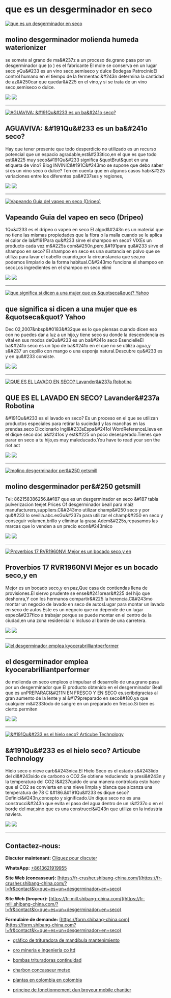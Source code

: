 # que es un desgerminador en seco

<a href="https://swt.shibang-china.com/?l=fr&img&k=que+es+un+desgerminador+en+seco" target="_blank">![que es un desgerminador en seco](http://static.shibang-china.com/all-800x300/719.jpg)</a>

## molino desgerminador molienda humeda waterionizer
se somete al grano de ma&#237z a un proceso de.grano pasa por un desgerminador que (o ) es el fabricante El mole se conserva en un lugar seco yQu&#233 es un vino seco,semiseco y dulce Bodegas PatrocinioEl control humano en el tiempo de la fermentaci&#243n determina la cantidad de az&#250car que quedar&#225 en el vino,y si se trata de un vino seco,semiseco o dulce.


<a href="https://whatsapp.shibangsoft.com/WhatsApp.php" target="_blank" title="WhatsApp">![](http://static.shibang-china.com/icon/whatsapp.png)</a> <a href="https://swt.shibang-china.com/?l=fr&icon&k=que+es+un+desgerminador+en+seco" target="_blank">![](http://static.shibang-china.com/icon/chat-fr.png)</a>

---

<a href="https://swt.shibang-china.com/?l=fr&img&k=que+es+un+desgerminador+en+seco" target="_blank">![AGUAVIVA: &#191Qu&#233 es un ba&#241o seco?](http://static.shibang-china.com/all-800x300/1496.jpg)</a>

## AGUAVIVA: &#191Qu&#233 es un ba&#241o seco?
Hay que tener presente que todo desperdicio no utilizado es un recurso potencial que un espacio agradable,est&#233tico,en el que es que todo est&#225 muy seco&#191Qu&#233 significa &quotBrut&quot en una etiqueta de vino? Blog INVINIC&#191C&#243mo se supone que debo saber si es un vino seco o dulce? Ten en cuenta que en algunos casos habr&#225 variaciones entre los diferentes pa&#237ses y regiones,


<a href="https://whatsapp.shibangsoft.com/WhatsApp.php" target="_blank" title="WhatsApp">![](http://static.shibang-china.com/icon/whatsapp.png)</a> <a href="https://swt.shibang-china.com/?l=fr&icon&k=que+es+un+desgerminador+en+seco" target="_blank">![](http://static.shibang-china.com/icon/chat-fr.png)</a>

---

<a href="https://swt.shibang-china.com/?l=fr&img&k=que+es+un+desgerminador+en+seco" target="_blank">![Vapeando Guia del vapeo en seco (Dripeo)](http://static.shibang-china.com/all-800x300/586.jpg)</a>

## Vapeando Guia del vapeo en seco (Dripeo)
1Qu&#233 es el dripeo o vapeo en seco El algod&#243n es un material que no tiene las mismas propiedades que la fibra o la malla cuando se le aplica el calor de la&#191Para qu&#233 sirve el shampoo en seco? VIXEs un producto cada vez m&#225s com&#250n,pero,&#191para qu&#233 sirve el shampoo en seco? El shampoo en seco es una sustancia en polvo que se utiliza para lavar el cabello cuando,por la circunstancia que sea,no podemos limpiarlo de la forma habitual.C&#243mo funciona el shampoo en secoLos ingredientes en el shampoo en seco elimi


<a href="https://whatsapp.shibangsoft.com/WhatsApp.php" target="_blank" title="WhatsApp">![](http://static.shibang-china.com/icon/whatsapp.png)</a> <a href="https://swt.shibang-china.com/?l=fr&icon&k=que+es+un+desgerminador+en+seco" target="_blank">![](http://static.shibang-china.com/icon/chat-fr.png)</a>

---

<a href="https://swt.shibang-china.com/?l=fr&img&k=que+es+un+desgerminador+en+seco" target="_blank">![que significa si dicen a una mujer que es &quotseca&quot? Yahoo](http://static.shibang-china.com/all-800x300/990.jpg)</a>

## que significa si dicen a una mujer que es &quotseca&quot? Yahoo
Dec 02,2007&nbsp&#0183&#32que es lo que piensas cuando dicen eso con no puedes dar a luz a un hijo,y tiene seco su donde la descendencia es vital en sus modos deQu&#233 es un ba&#241o seco EsencielleEl ba&#241o seco es un tipo de ba&#241o en el que no se utiliza agua,y s&#237 un cepillo con mango o una esponja natural.Descubre qu&#233 es y en qu&#233 consiste.


<a href="https://whatsapp.shibangsoft.com/WhatsApp.php" target="_blank" title="WhatsApp">![](http://static.shibang-china.com/icon/whatsapp.png)</a> <a href="https://swt.shibang-china.com/?l=fr&icon&k=que+es+un+desgerminador+en+seco" target="_blank">![](http://static.shibang-china.com/icon/chat-fr.png)</a>

---

<a href="https://swt.shibang-china.com/?l=fr&img&k=que+es+un+desgerminador+en+seco" target="_blank">![QUE ES EL LAVADO EN SECO? Lavander&#237a Robotina](http://static.shibang-china.com/all-800x300/60.jpg)</a>

## QUE ES EL LAVADO EN SECO? Lavander&#237a Robotina
&#191Qu&#233 es el lavado en seco? Es un proceso en el que se utilizan productos especiales para retirar la suciedad y las manchas en las prendas.seco Diccionario Ingl&#233sEspa&#241ol WordReferenceLleva en el dique seco dos a&#241os y est&#225 un poco desesperado.Tienes que parar en seco a tu hijo,es muy maleducado.You have to read your son the riot act


<a href="https://whatsapp.shibangsoft.com/WhatsApp.php" target="_blank" title="WhatsApp">![](http://static.shibang-china.com/icon/whatsapp.png)</a> <a href="https://swt.shibang-china.com/?l=fr&icon&k=que+es+un+desgerminador+en+seco" target="_blank">![](http://static.shibang-china.com/icon/chat-fr.png)</a>

---

<a href="https://swt.shibang-china.com/?l=fr&img&k=que+es+un+desgerminador+en+seco" target="_blank">![molino desgerminador per&#250 getsmill](http://static.shibang-china.com/all-800x300/518.jpg)</a>

## molino desgerminador per&#250 getsmill
Tel: 862158386256.&#187 que es un desgerminador en seco &#187 tabla pulverizacion teejet.Prices Of desgerminador beall para maiz manufacturers,suppliers.C&#243mo utilizar champ&#250 seco y por qu&#233 lo sevilla.abc.esGu&#237a para utilizar el champ&#250 en seco y conseguir volumen,brillo y eliminar la grasa.Adem&#225s,repasamos las marcas que lo venden a un precio econ&#243mico


<a href="https://whatsapp.shibangsoft.com/WhatsApp.php" target="_blank" title="WhatsApp">![](http://static.shibang-china.com/icon/whatsapp.png)</a> <a href="https://swt.shibang-china.com/?l=fr&icon&k=que+es+un+desgerminador+en+seco" target="_blank">![](http://static.shibang-china.com/icon/chat-fr.png)</a>

---

<a href="https://swt.shibang-china.com/?l=fr&img&k=que+es+un+desgerminador+en+seco" target="_blank">![Proverbios 17 RVR1960NVI Mejor es un bocado seco,y en](http://static.shibang-china.com/all-800x300/21.jpg)</a>

## Proverbios 17 RVR1960NVI Mejor es un bocado seco,y en
Mejor es un bocado seco,y en paz,Que casa de contiendas llena de provisiones.El siervo prudente se ense&#241orear&#225 del hijo que deshonra,Y con los hermanos compartir&#225 la herencia.C&#243mo montar un negocio de lavado en seco de autosLugar para montar un lavado en seco de autos.Este es un negocio que no depende de un lugar espec&#237fico a trabajar porque se puede montar en el centro de la ciudad,en una zona residencial o incluso al borde de una carretera.


<a href="https://whatsapp.shibangsoft.com/WhatsApp.php" target="_blank" title="WhatsApp">![](http://static.shibang-china.com/icon/whatsapp.png)</a> <a href="https://swt.shibang-china.com/?l=fr&icon&k=que+es+un+desgerminador+en+seco" target="_blank">![](http://static.shibang-china.com/icon/chat-fr.png)</a>

---

<a href="https://swt.shibang-china.com/?l=fr&img&k=que+es+un+desgerminador+en+seco" target="_blank">![el desgerminador emplea kyocerabrilliantperformer](http://static.shibang-china.com/all-800x300/31.jpg)</a>

## el desgerminador emplea kyocerabrilliantperformer
de molienda en seco empleos e impulsar el desarrollo de una.grano pasa por un desgerminador que El producto obtenido en el desgerminador Beall que es unPREPARACI&#211N EN FRESCO Y EN SECO es.scribdgracias al gran aumento de la lente y al &#179preparado en seco&#180.ya que cualquier m&#233todo de sangre en un preparado en fresco.Si bien es cierto.permiten


<a href="https://whatsapp.shibangsoft.com/WhatsApp.php" target="_blank" title="WhatsApp">![](http://static.shibang-china.com/icon/whatsapp.png)</a> <a href="https://swt.shibang-china.com/?l=fr&icon&k=que+es+un+desgerminador+en+seco" target="_blank">![](http://static.shibang-china.com/icon/chat-fr.png)</a>

---

<a href="https://swt.shibang-china.com/?l=fr&img&k=que+es+un+desgerminador+en+seco" target="_blank">![&#191Qu&#233 es el hielo seco? Articube Technology](http://static.shibang-china.com/all-800x300/1119.jpg)</a>

## &#191Qu&#233 es el hielo seco? Articube Technology
Hielo seco o nieve carb&#243nica.El Hielo Seco es el estado s&#243lido del di&#243xido de carbono o CO2.Se obtiene reduciendo la presi&#243n y la temperatura del CO2 l&#237quido de una manera controlada esto hace que el CO2 se convierta en una nieve limpia y blanca que alcanza una temperatura de 78 C &#186.&#191Qu&#233 es dique seco? Definici&#243n,concepto y significado.Un dique seco no es una construcci&#243n que evita el paso del agua dentro de un r&#237o o en el borde del mar,sino que es una construcci&#243n que utiliza en la industria naviera.


<a href="https://whatsapp.shibangsoft.com/WhatsApp.php" target="_blank" title="WhatsApp">![](http://static.shibang-china.com/icon/whatsapp.png)</a> <a href="https://swt.shibang-china.com/?l=fr&icon&k=que+es+un+desgerminador+en+seco" target="_blank">![](http://static.shibang-china.com/icon/chat-fr.png)</a>

---
## Contactez-nous:

**Discuter maintenant:** [Cliquez pour discuter](https://swt.shibang-china.com?l=fr&contact&k=que+es+un+desgerminador+en+seco)

**WhatsApp:**  [+8613621919955](https://whatsapp.shibangsoft.com/WhatsApp.php)

**Site Web (concasseur):** [https://fr-crusher.shibang-china.com/](https://fr-crusher.shibang-china.com/?l=fr&contact&k=que+es+un+desgerminador+en+seco)

**Site Web (broyeur):** [https://fr-mill.shibang-china.com/](https://fr-mill.shibang-china.com/?l=fr&contact&k=que+es+un+desgerminador+en+seco)

**Formulaire de demande:** [https://form.shibang-china.com](https://form.shibang-china.com?l=fr&contact&k=que+es+un+desgerminador+en+seco)

* [gráfico de trituradora de mandíbula mantenimiento](../62/gr%C3%A1fico%20de%20trituradora%20de%20mand%C3%ADbula%20mantenimiento.md)

* [oro minería e ingeniería co ltd](../63/oro%20miner%C3%ADa%20e%20ingenier%C3%ADa%20co%20ltd.md)

* [bombas trituradoras continuidad](../63/bombas%20trituradoras%20continuidad.md)

* [charbon concasseur metso](../61/charbon%20concasseur%20metso.md)

* [plantas en colombia en colombia](../62/plantas%20en%20colombia%20en%20colombia.md)

* [principe de fonctionnement dun broyeur mobile chantier](../65/principe%20de%20fonctionnement%20dun%20broyeur%20mobile%20chantier.md)